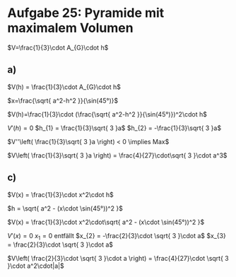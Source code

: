 # Aufgabe 25: Pyramide mit maximalem Volumen

$V=\frac{1}{3}\cdot A_{G}\cdot h$

## a)
$V(h) = \frac{1}{3}\cdot A_{G}\cdot h$

$x=\frac{\sqrt{ a^2-h^2 }}{\sin(45°)}$

$V(h)=\frac{1}{3}\cdot (\frac{\sqrt{ a^2-h^2 }}{\sin(45°)})^2\cdot h$

$V'(h) = 0$
$h_{1} = \frac{1}{3}\sqrt{ 3 }a$
$h_{2} = -\frac{1}{3}\sqrt{ 3 }a$

$V''\left( \frac{1}{3}\sqrt{ 3 }a \right) < 0 \implies Max$

$V\left( \frac{1}{3}\sqrt{ 3 }a \right) = \frac{4}{27}\cdot\sqrt{ 3 }\cdot a^3$

## c)
$V(x) = \frac{1}{3}\cdot x^2\cdot h$

$h = \sqrt{ a^2 - (x\cdot \sin(45°))^2 }$

$V(x) = \frac{1}{3}\cdot x^2\cdot\sqrt{ a^2 - (x\cdot \sin(45°))^2 }$

$V'(x) = 0$
$x_{1} = 0$ entfällt
$x_{2} = -\frac{2}{3}\cdot \sqrt{ 3 }\cdot a$
$x_{3} = \frac{2}{3}\cdot \sqrt{ 3 }\cdot a$

$V\left( \frac{2}{3}\cdot \sqrt{ 3 }\cdot a \right) = \frac{4}{27}\cdot \sqrt{ 3 }\cdot a^2\cdot|a|$
